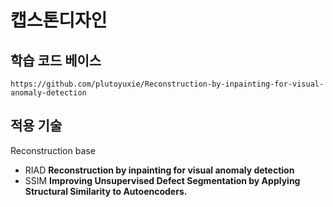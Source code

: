 # 캡스톤디자인

## 학습 코드 베이스
```
https://github.com/plutoyuxie/Reconstruction-by-inpainting-for-visual-anomaly-detection
```

## 적용 기술
Reconstruction base
- RIAD  **Reconstruction by inpainting for visual anomaly detection**
- SSIM **Improving Unsupervised Defect Segmentation by Applying Structural Similarity to Autoencoders.**
